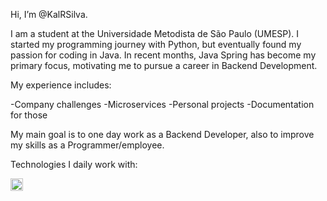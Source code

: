 Hi, I’m @KalRSilva.

I am a student at the Universidade Metodista de São Paulo (UMESP).
I started my programming journey with Python, but eventually found my passion for coding in Java.
In recent months, Java Spring has become my primary focus, motivating me to pursue a career in Backend Development.

My experience includes:

-Company challenges
-Microservices
-Personal projects
-Documentation for those

My main goal is to one day work as a Backend Developer, also to improve my skills as a Programmer/employee.

Technologies I daily work with:

<img src="https://www.google.com/url?sa=i&url=https%3A%2F%2Ficons8.com%2Ficons%2Fset%2Fjava&psig=AOvVaw1xqqtaj4r61wPIXC4_3uBY&ust=1759066208689000&source=images&cd=vfe&opi=89978449&ved=0CBIQjRxqFwoTCLCCw7aG-Y8DFQAAAAAdAAAAABAW" width="20" height="20">
